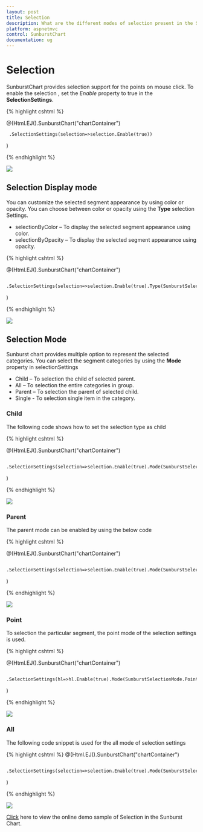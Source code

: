 ```yaml
---
layout: post
title: Selection
description: What are the different modes of selection present in the Sunburst Chart
platform: aspnetmvc
control: SunburstChart
documentation: ug
---
```


# Selection 
SunburstChart provides selection support for the points on mouse click. To enable the selection , set the *Enable* property to true in the **SelectionSettings**. 

{% highlight cshtml %}

@(Html.EJ().SunburstChart("chartContainer")

     .SelectionSettings(selection=>selection.Enable(true))
 )

{% endhighlight %}

![](Selection_images/Selection_img1.png)

 
## Selection Display mode

 You can customize the selected  segment appearance by using color or opacity. You can choose between color or opacity using the **Type** selection Settings.

*	selectionByColor – To display the selected segment appearance using color.
*	selectionByOpacity – To display the selected segment appearance using opacity.

{% highlight cshtml %}

@(Html.EJ().SunburstChart("chartContainer")

     .SelectionSettings(selection=>selection.Enable(true).Type(SunburstSelectionType.Color).Color("Red"))
 )

 {% endhighlight %}

![](Selection_images/Selection_img2.png)

## Selection Mode

Sunburst chart provides multiple option to represent the selected categories. You can select the segment categories by using the **Mode** property in selectionSettings
*	Child – To selection the child of selected parent.
*	All – To selection the entire categories in group.
*	Parent – To selection the parent of selected child.
*	Single - To selection single item in the category.

### Child
The following code shows how to set the selection type as child 

{% highlight cshtml %}

@(Html.EJ().SunburstChart("chartContainer")

     .SelectionSettings(selection=>selection.Enable(true).Mode(SunburstSelectionMode.Child))
 )


{% endhighlight %}

![](Selection_images/Selection_img3.png)
 
### Parent

The parent mode can be enabled by using the below code 

{% highlight cshtml %}

@(Html.EJ().SunburstChart("chartContainer")

     .SelectionSettings(selection=>selection.Enable(true).Mode(SunburstSelectionMode.Parent))
 )


{% endhighlight %}

![](Selection_images/Selection_img4.png)
 
### Point

To selection the particular segment, the point mode of the selection settings is used.

{% highlight cshtml %}

@(Html.EJ().SunburstChart("chartContainer")

     .SelectionSettings(hl=>hl.Enable(true).Mode(SunburstSelectionMode.Point))
 )


 {% endhighlight %}

![](Selection_images/Selection_img5.png)
 
### All

The following code snippet is used for the all mode of selection settings

{% highlight cshtml %}
@(Html.EJ().SunburstChart("chartContainer")

     .SelectionSettings(selection=>selection.Enable(true).Mode(SunburstSelectionMode.All))
 )


{% endhighlight %}

![](Selection_images/Selection_img6.png)

[Click](http://mvc.syncfusion.com/demos/web/sunburst/selection) here to view the online demo sample of  Selection in  the Sunburst Chart.
